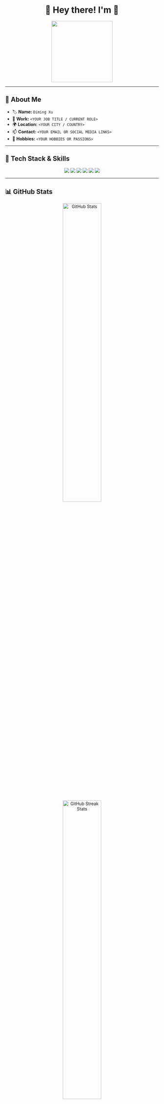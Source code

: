 <!-- 🚀 Cool Personal README -->

<h1 align="center">🌟 Hey there! I'm <YOUR NAME> 🌟</h1>

<p align="center">
  <img src="https://media.giphy.com/media/QTfX9Ejfra3ZmNxh6B/giphy.gif" width="200"/>
</p>

---

## 🎯 About Me

- 🏷️ **Name:** `Diming Xu`
- 💼 **Work:** `<YOUR JOB TITLE / CURRENT ROLE>`
- 🌍 **Location:** `<YOUR CITY / COUNTRY>`
- 📫 **Contact:** `<YOUR EMAIL OR SOCIAL MEDIA LINKS>`
- 🚀 **Hobbies:** `<YOUR HOBBIES OR PASSIONS>`

---

## 🚀 Tech Stack & Skills

<p align="center">
  <img src="https://img.shields.io/badge/-Python-3776AB?style=for-the-badge&logo=python&logoColor=white" />
  <img src="https://img.shields.io/badge/-JavaScript-F7DF1E?style=for-the-badge&logo=javascript&logoColor=black" />
  <img src="https://img.shields.io/badge/-Go-00ADD8?style=for-the-badge&logo=go&logoColor=white" />
  <img src="https://img.shields.io/badge/-Rust-000000?style=for-the-badge&logo=rust&logoColor=white" />
  <img src="https://img.shields.io/badge/-Docker-2496ED?style=for-the-badge&logo=docker&logoColor=white" />
  <img src="https://img.shields.io/badge/-Kubernetes-326CE5?style=for-the-badge&logo=kubernetes&logoColor=white" />
</p>

---

## 📊 GitHub Stats

<p align="center">
  <img src="https://github-readme-stats.vercel.app/api?username=YOUR_GITHUB_USERNAME&show_icons=true&theme=radical" alt="GitHub Stats" width="50%"/>
  <img src="https://github-readme-streak-stats.herokuapp.com/?user=YOUR_GITHUB_USERNAME&theme=radical" alt="GitHub Streak Stats" width="50%"/>
</p>

---

## 💡 Fun Facts About Me

- 🚀 I love exploring new technologies and building cool projects.  
- 🏆 I strive to write clean, efficient, and scalable code.  
- 🎸 I enjoy playing `<YOUR FAVORITE MUSIC INSTRUMENT>` in my free time.  
- 🎮 I love `<YOUR FAVORITE VIDEO GAME>` and can play it for hours!  

---

## 📫 Get in Touch

<p align="center">
  <a href="https://github.com/YOUR_GITHUB_USERNAME">
    <img src="https://img.shields.io/badge/GitHub-181717?style=for-the-badge&logo=github&logoColor=white" />
  </a>
  <a href="https://linkedin.com/in/YOUR_LINKEDIN_USERNAME">
    <img src="https://img.shields.io/badge/LinkedIn-0077B5?style=for-the-badge&logo=linkedin&logoColor=white" />
  </a>
  <a href="mailto:YOUR_EMAIL">
    <img src="https://img.shields.io/badge/Email-D14836?style=for-the-badge&logo=gmail&logoColor=white" />
  </a>
</p>

---

<p align="center">
  🎉 Thanks for stopping by! Have a great day! 🚀  
</p>
